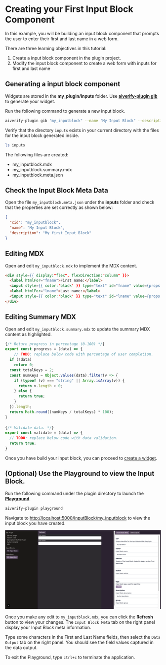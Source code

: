 # Creating your First Input Block Component

In this example, you will be building an input block component that prompts the user to enter their first and last name in a web form.

There are three learning objectives in this tutorial:

1. Create a input block component in the plugin project.
2. Modify the input block component to create a web form with inputs for first and last name

## Generating a input block component

Widgets are stored in the **my_plugin/inputs** folder. Use [**aiverify-plugin gib**](../plugins/Plugin_Tool.md#generate-inputblock-alias-gib) to generate your widget.

Run the following command to generate a new input block.

```bash
aiverify-plugin gib "my_inputblock" --name "My Input Block" --description "My first Input Block"
```

Verify that the directory ```inputs``` exists in your current directory with the files for the input block generated inside.

```bash
ls inputs
```

The following files are created:

- my_inputblock.mdx
- my_inputblock.summary.mdx
- my_inputblock.meta.json

## Check the Input Block Meta Data

Open the file `my_inputblock.meta.json` under the **inputs** folder and check that the properties are set correctly as shown below:

```JSON title="my_inputblock.meta.json"
{
  "cid": "my_inputblock",
  "name": "My Input Block",
  "description": "My first Input Block"
}
```

## Editing MDX

Open and edit `my_inputblock.mdx` to implement the MDX content.

```HTML title="my_inputblock.mdx"
<div style={{ display:"flex", flexDirection:"column" }}>
  <label htmlFor="fname">First name:</label>
  <input style={{ color:'black' }} type="text" id="fname" value={props.data["fname"]} onChange={(e)=>props.onChangeData("fname",e.target.value)} />
  <label htmlFor="lname">Last name:</label>
  <input style={{ color:'black' }} type="text" id="lname" value={props.data["lname"]} onChange={(e)=>props.onChangeData("lname",e.target.value)} />
</div>
```

## Editing Summary MDX

Open and edit `my_inputblock.summary.mdx` to update the summary MDX content as highlighted.

```Javascript title="my_inputblock.summary.mdx" linenums="13" hl_lines="6 20"
{/* Return progress in percentage (0-100) */}
export const progress = (data) => {
	// TODO: replace below code with percentage of user completion.
  if (!data)
    return 0;
  const totalKeys = 2;
  const numKeys = Object.values(data).filter(v => {
    if (typeof (v) === "string" || Array.isArray(v)) {
      return v.length > 0;
    } else {
      return true;
    }
  }).length;
  return Math.round((numKeys / totalKeys) * 100);
}

{/* Validate data. */}
export const validate = (data) => {
  // TODO: replace below code with data validation. 
  return true;
}
```

Once you have build your input block, you can proceed to [create a widget](./your_first_widget.md).

## (Optional) Use the **Playground** to view the Input Block.

Run the following command under the plugin directory to launch the [**Playground**](../plugins/widget/Playground.md).

```sh
aiverify-plugin playground
```

Navigate to [http://localhost:5000/InputBlock/my_inputblock](http://localhost:5000/InputBlock/my_inputblock) to view the input block you have created.

![Playground - Input Block](../images/playground_input_block.png)

Once you make any edit to `my_inputblock.mdx`, you can click the **Refresh** button to view your changes. The `Input Block Meta` tab on the right panel display your Input Block meta information.

Type some characters in the First and Last Name fields, then select the `Data Output` tab on the right panel. You should see the field values captured in the data output.

To exit the Playground, type `ctrl+c` to terminate the application.
